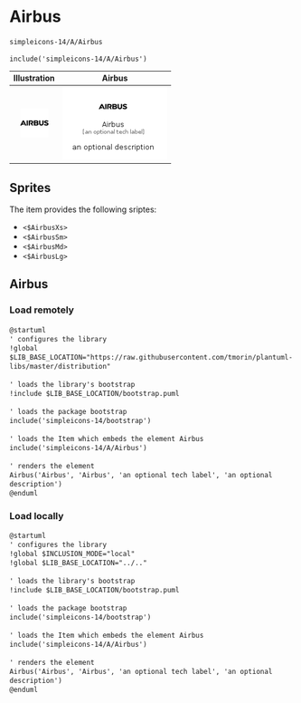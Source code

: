 # Airbus


```text
simpleicons-14/A/Airbus
```

```text
include('simpleicons-14/A/Airbus')
```



| Illustration | Airbus |
| :---: | :---: |
| ![illustration for Illustration](../../simpleicons-14/A/Airbus.png) | ![illustration for Airbus](../../simpleicons-14/A/Airbus.Local.png) |



## Sprites
The item provides the following sriptes:

- `<$AirbusXs>`
- `<$AirbusSm>`
- `<$AirbusMd>`
- `<$AirbusLg>`





## Airbus

### Load remotely
```plantuml
@startuml
' configures the library
!global $LIB_BASE_LOCATION="https://raw.githubusercontent.com/tmorin/plantuml-libs/master/distribution"

' loads the library's bootstrap
!include $LIB_BASE_LOCATION/bootstrap.puml

' loads the package bootstrap
include('simpleicons-14/bootstrap')

' loads the Item which embeds the element Airbus
include('simpleicons-14/A/Airbus')

' renders the element
Airbus('Airbus', 'Airbus', 'an optional tech label', 'an optional description')
@enduml
```

### Load locally
```plantuml
@startuml
' configures the library
!global $INCLUSION_MODE="local"
!global $LIB_BASE_LOCATION="../.."

' loads the library's bootstrap
!include $LIB_BASE_LOCATION/bootstrap.puml

' loads the package bootstrap
include('simpleicons-14/bootstrap')

' loads the Item which embeds the element Airbus
include('simpleicons-14/A/Airbus')

' renders the element
Airbus('Airbus', 'Airbus', 'an optional tech label', 'an optional description')
@enduml
```

